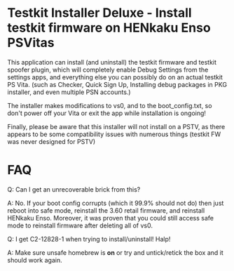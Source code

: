 Testkit Installer Deluxe - Install testkit firmware on HENkaku Enso PSVitas
===========================================================================

This application can install (and uninstall) the testkit firmware and testkit spoofer plugin, which will completely enable Debug Settings from the settings apps, and everything else you can possibly do on an actual testkit PS Vita. (such as Checker, Quick Sign Up, Installing debug packages in PKG installer, and even multiple PSN accounts.)

The installer makes modifications to vs0, and to the boot_config.txt, so don't power off your Vita or exit the app while installation is ongoing!

Finally, please be aware that this installer will not install on a PSTV, as there appears to be some compatibility issues with numerous things (testkit FW was never designed for PSTV)

FAQ
===
Q: Can I get an unrecoverable brick from this?

A: No. If your boot config corrupts (which it 99.9% should not do) then just reboot into safe mode, reinstall the 3.60 retail firmware, and reinstall HENkaku Enso. Moreover, it was proven that you could still access safe mode to reinstall firmware after deleting all of vs0.

Q: I get C2-12828-1 when trying to install/uninstall! Halp!

A: Make sure unsafe homebrew is **on** or try and untick/retick the box and it should work again.
